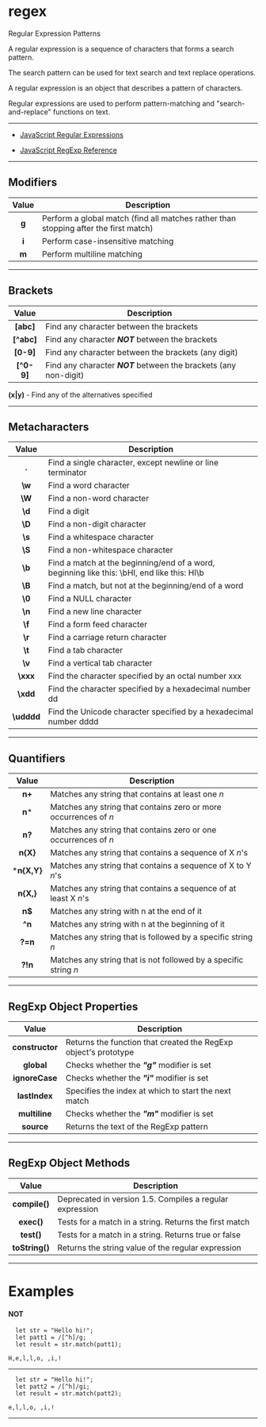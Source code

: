 # regex
Regular Expression Patterns

A regular expression is a sequence of characters that forms a search pattern.

The search pattern can be used for text search and text replace operations. 

A regular expression is an object that describes a pattern of characters.

Regular expressions are used to perform pattern-matching and "search-and-replace" functions on text.

-----------

- [JavaScript Regular Expressions](https://www.w3schools.com/js/js_regexp.asp)

- [JavaScript RegExp Reference](https://www.w3schools.com/jsref/jsref_obj_regexp.asp)


-----------

## Modifiers

 
Value | Description
:---: | ---
 **g** |  Perform a global match (find all matches rather than stopping after the first match)
 **i** |  Perform case-insensitive matching 
 **m** |  Perform multiline matching 


-----------

## Brackets

Value | Description
:---: | ---
**[abc]** |	Find any character between the brackets
**[^abc]** | 	Find any character ***NOT*** between the brackets
**[0-9]** | 	Find any character between the brackets (any digit)
**[^0-9]** |	Find any character ***NOT*** between the brackets (any non-digit)

**(x|y)** -	Find any of the alternatives specified


-----------

## Metacharacters

Value | Description
:---: | ---
**.** |	Find a single character, except newline or line terminator
**\w** | 	Find a word character
**\W** |	Find a non-word character
**\d** |	Find a digit
**\D** |Find a non-digit character
**\s** |Find a whitespace character
**\S** |Find a non-whitespace character
**\b** |Find a match at the beginning/end of a word, beginning like this: \bHI, end like this: HI\b
**\B** |Find a match, but not at the beginning/end of a word
**\0** |Find a NULL character
**\n** |Find a new line character
**\f** |Find a form feed character
**\r** |Find a carriage return character
**\t** |Find a tab character
**\v** |Find a vertical tab character
**\xxx** |Find the character specified by an octal number xxx
**\xdd** |Find the character specified by a hexadecimal number dd
**\udddd** |Find the Unicode character specified by a hexadecimal number dddd

-----------

## Quantifiers

Value | Description
:---: | ---
**n+** |Matches any string that contains at least one *n*
**n*** |Matches any string that contains zero or more occurrences of *n*
**n?** |Matches any string that contains zero or one occurrences of *n*
**n{X}** |Matches any string that contains a sequence of X *n*'s
***n{X,Y}** |Matches any string that contains a sequence of X to Y *n*'s
**n{X,}** |Matches any string that contains a sequence of at least X *n*'s
**n$** |Matches any string with n at the end of it
**^n** |Matches any string with n at the beginning of it
**?=n** |Matches any string that is followed by a specific string *n*
**?!n** |Matches any string that is not followed by a specific string *n*



-----------

## RegExp Object Properties

Value | Description
:---: | ---
**constructor** |	Returns the function that created the RegExp object's prototype
**global** 	| Checks whether the ***"g"*** modifier is set
**ignoreCase** |	Checks whether the ***"i"*** modifier is set
**lastIndex** |	Specifies the index at which to start the next match
**multiline** |	Checks whether the ***"m"*** modifier is set
**source** |	Returns the text of the RegExp pattern


-----------

## RegExp Object Methods

Value | Description
:---: | ---
**compile()** |	Deprecated in version 1.5. Compiles a regular expression
**exec()** |	Tests for a match in a string. Returns the first match
**test()** |	Tests for a match in a string. Returns true or false
**toString()** |	Returns the string value of the regular expression



-----------

# Examples

#### NOT

```
  let str = "Hello hi!";
  let patt1 = /[^h]/g;
  let result = str.match(patt1);

```

```
H,e,l,l,o, ,i,!
```

-----------

```
  let str = "Hello hi!";
  let patt2 = /[^h]/gi;
  let result = str.match(patt2);

```

```
e,l,l,o, ,i,!
```

-----------
